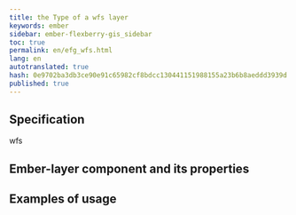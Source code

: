 ```yaml
--- 
title: the Type of a wfs layer 
keywords: ember 
sidebar: ember-flexberry-gis_sidebar 
toc: true 
permalink: en/efg_wfs.html 
lang: en 
autotranslated: true 
hash: 0e9702ba3db3ce90e91c65982cf8bdcc130441151988155a23b6b8aeddd3939d 
published: true 
--- 
```


## Specification 

wfs 

## Ember-layer component and its properties 

## Examples of usage 



